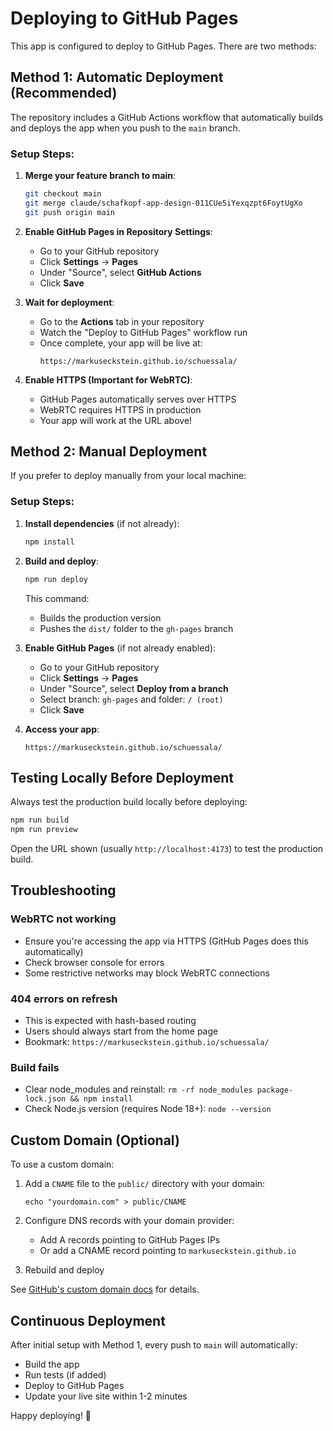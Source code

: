 # Deploying to GitHub Pages

This app is configured to deploy to GitHub Pages. There are two methods:

## Method 1: Automatic Deployment (Recommended)

The repository includes a GitHub Actions workflow that automatically builds and deploys the app when you push to the `main` branch.

### Setup Steps:

1. **Merge your feature branch to main**:
   ```bash
   git checkout main
   git merge claude/schafkopf-app-design-011CUe5iYexqzpt6FoytUgXo
   git push origin main
   ```

2. **Enable GitHub Pages in Repository Settings**:
   - Go to your GitHub repository
   - Click **Settings** → **Pages**
   - Under "Source", select **GitHub Actions**
   - Click **Save**

3. **Wait for deployment**:
   - Go to the **Actions** tab in your repository
   - Watch the "Deploy to GitHub Pages" workflow run
   - Once complete, your app will be live at:
     ```
     https://markuseckstein.github.io/schuessala/
     ```

4. **Enable HTTPS (Important for WebRTC)**:
   - GitHub Pages automatically serves over HTTPS
   - WebRTC requires HTTPS in production
   - Your app will work at the URL above!

## Method 2: Manual Deployment

If you prefer to deploy manually from your local machine:

### Setup Steps:

1. **Install dependencies** (if not already):
   ```bash
   npm install
   ```

2. **Build and deploy**:
   ```bash
   npm run deploy
   ```

   This command:
   - Builds the production version
   - Pushes the `dist/` folder to the `gh-pages` branch

3. **Enable GitHub Pages** (if not already enabled):
   - Go to your GitHub repository
   - Click **Settings** → **Pages**
   - Under "Source", select **Deploy from a branch**
   - Select branch: `gh-pages` and folder: `/ (root)`
   - Click **Save**

4. **Access your app**:
   ```
   https://markuseckstein.github.io/schuessala/
   ```

## Testing Locally Before Deployment

Always test the production build locally before deploying:

```bash
npm run build
npm run preview
```

Open the URL shown (usually `http://localhost:4173`) to test the production build.

## Troubleshooting

### WebRTC not working
- Ensure you're accessing the app via HTTPS (GitHub Pages does this automatically)
- Check browser console for errors
- Some restrictive networks may block WebRTC connections

### 404 errors on refresh
- This is expected with hash-based routing
- Users should always start from the home page
- Bookmark: `https://markuseckstein.github.io/schuessala/`

### Build fails
- Clear node_modules and reinstall: `rm -rf node_modules package-lock.json && npm install`
- Check Node.js version (requires Node 18+): `node --version`

## Custom Domain (Optional)

To use a custom domain:

1. Add a `CNAME` file to the `public/` directory with your domain:
   ```
   echo "yourdomain.com" > public/CNAME
   ```

2. Configure DNS records with your domain provider:
   - Add A records pointing to GitHub Pages IPs
   - Or add a CNAME record pointing to `markuseckstein.github.io`

3. Rebuild and deploy

See [GitHub's custom domain docs](https://docs.github.com/en/pages/configuring-a-custom-domain-for-your-github-pages-site) for details.

## Continuous Deployment

After initial setup with Method 1, every push to `main` will automatically:
- Build the app
- Run tests (if added)
- Deploy to GitHub Pages
- Update your live site within 1-2 minutes

Happy deploying! 🚀
